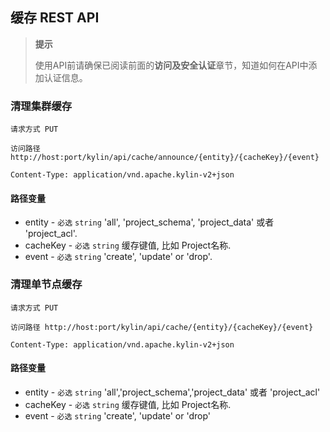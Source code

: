 ## 缓存 REST API

> **提示**
>
> 使用API前请确保已阅读前面的**访问及安全认证**章节，知道如何在API中添加认证信息。
>

### 清理集群缓存
`请求方式 PUT`

`访问路径 http://host:port/kylin/api/cache/announce/{entity}/{cacheKey}/{event}`

`Content-Type: application/vnd.apache.kylin-v2+json`

#### 路径变量
* entity - `必选` `string` 'all', 'project_schema', 'project_data' 或者 'project_acl'.
* cacheKey - `必选` `string` 缓存键值, 比如 Project名称.
* event - `必选` `string` 'create', 'update' or 'drop'.

### 清理单节点缓存
`请求方式 PUT`

`访问路径 http://host:port/kylin/api/cache/{entity}/{cacheKey}/{event}`

`Content-Type: application/vnd.apache.kylin-v2+json`

#### 路径变量
* entity - `必选` `string` 'all','project_schema','project_data' 或者 'project_acl'
* cacheKey - `必选` `string` 缓存键值, 比如 Project名称.
* event - `必选` `string` 'create', 'update' or 'drop'